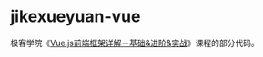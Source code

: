 # jikexueyuan-vue
极客学院《[Vue.js前端框架详解－基础&进阶&实战](http://www.jikexueyuan.com/zhiye/course/12.html)》课程的部分代码。
